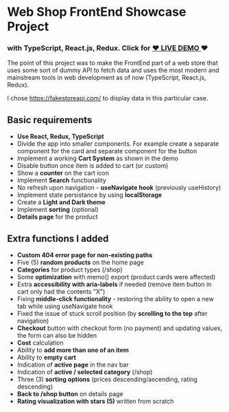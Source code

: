 # Web Shop FrontEnd Showcase Project
### with TypeScript, React.js, Redux. Click for [ ❤️ **LIVE DEMO** ](https://d-0-t-fake-webstore.netlify.app/)❤️

The point of this project was to make the FrontEnd part of a web store that uses some sort of dummy API to fetch data and uses the most modern and mainstream tools in web development as of now (TypeScript, React.js, Redux).

I chose https://fakestoreapi.com/ to display data in this particular case.

## Basic requirements
- **Use React, Redux, TypeScript**
- Divide the app into smaller components. For example create a separate component for the card and separate component for the button
- Implement a working **Cart System** as shown in the demo
- Disable button once item is added to cart (or custom)
- Show a **counter** on the cart icon
- Implement **Search** functionality
- No refresh upon navigation - **useNavigate hook** (previously useHistory)
- Implement state persistance by using **localStorage**
- Create a **Light and Dark theme**
- Implement **sorting** (optional)
- **Details page** for the product

## Extra functions I added
- **Custom 404 error page for non-existing paths**
- Five (5) **random products** on the home page
- **Categories** for product types (/shop)
- Some **optimization** with memo() export (product cards were affected)
- Extra **accessibility with aria-labels** if needed (remove item button in cart only had the contents "X")
- Fixing **middle-click functionality** - restoring the ability to open a new tab while using useNavigate hook
- Fixed the issue of stuck scroll position (by **scrolling to the top** after navigation)
- **Checkout** button with checkout form (no payment) and updating values, the form can also be hidden
- **Cost** calculation
- Ability to **add more than one of an item**
- Ability to **empty cart**
- Indication of **active page** in the nav bar
- Indication of **active / selected category** (/shop)
- Three (3) **sorting options** (prices descending/ascending, rating descending)
- **Back to /shop button** on details page
- **Rating visualization with stars (5)** written from scratch
  